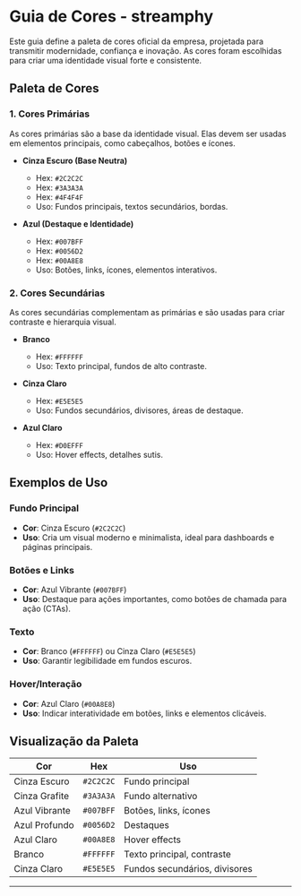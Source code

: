 # Guia de Cores - streamphy

Este guia define a paleta de cores oficial da empresa, projetada para transmitir modernidade, confiança e inovação. As cores foram escolhidas para criar uma identidade visual forte e consistente.

## Paleta de Cores

### 1. **Cores Primárias**
As cores primárias são a base da identidade visual. Elas devem ser usadas em elementos principais, como cabeçalhos, botões e ícones.

- **Cinza Escuro (Base Neutra)**  
  - Hex: `#2C2C2C`  
  - Hex: `#3A3A3A`  
  - Hex: `#4F4F4F`  
  - Uso: Fundos principais, textos secundários, bordas.

- **Azul (Destaque e Identidade)**  
  - Hex: `#007BFF`  
  - Hex: `#0056D2`  
  - Hex: `#00A8E8`  
  - Uso: Botões, links, ícones, elementos interativos.

### 2. **Cores Secundárias**
As cores secundárias complementam as primárias e são usadas para criar contraste e hierarquia visual.

- **Branco**  
  - Hex: `#FFFFFF`  
  - Uso: Texto principal, fundos de alto contraste.

- **Cinza Claro**  
  - Hex: `#E5E5E5`  
  - Uso: Fundos secundários, divisores, áreas de destaque.

- **Azul Claro**  
  - Hex: `#D0EFFF`  
  - Uso: Hover effects, detalhes sutis.

## Exemplos de Uso

### Fundo Principal
- **Cor**: Cinza Escuro (`#2C2C2C`)  
- **Uso**: Cria um visual moderno e minimalista, ideal para dashboards e páginas principais.

### Botões e Links
- **Cor**: Azul Vibrante (`#007BFF`)  
- **Uso**: Destaque para ações importantes, como botões de chamada para ação (CTAs).

### Texto
- **Cor**: Branco (`#FFFFFF`) ou Cinza Claro (`#E5E5E5`)  
- **Uso**: Garantir legibilidade em fundos escuros.

### Hover/Interação
- **Cor**: Azul Claro (`#00A8E8`)  
- **Uso**: Indicar interatividade em botões, links e elementos clicáveis.

## Visualização da Paleta

| Cor            | Hex       | Uso                          |
|-----------------|-----------|------------------------------|
| Cinza Escuro    | `#2C2C2C` | Fundo principal              |
| Cinza Grafite   | `#3A3A3A` | Fundo alternativo            |
| Azul Vibrante   | `#007BFF` | Botões, links, ícones        |
| Azul Profundo   | `#0056D2` | Destaques                    |
| Azul Claro      | `#00A8E8` | Hover effects                |
| Branco          | `#FFFFFF` | Texto principal, contraste   |
| Cinza Claro     | `#E5E5E5` | Fundos secundários, divisores|

---
